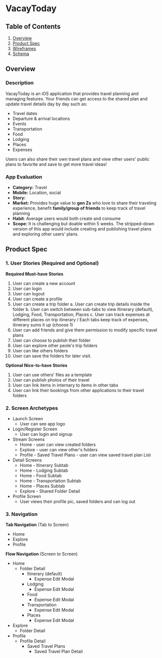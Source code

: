 # VacayToday

## Table of Contents
1. [Overview](#Overview)
1. [Product Spec](#Product-Spec)
1. [Wireframes](#Wireframes)
2. [Schema](#Schema)

## Overview
### Description
VacayToday is an iOS application that provides travel planning and managing features. Your friends can get access to the shared plan and update travel details day by day such as: 
* Travel dates
* Departure & arrival locations
* Events
* Transportation 
* Food
* Lodging
* Places
* Expenses

Users can also share their own travel plans and view other users' public plans to favorite and save to get more travel ideas! 

### App Evaluation
- **Category:** Travel
- **Mobile:** Location, social
- **Story:**
- **Market:** Provides huge value to **gen Zs** who love to share their traveling experience, benefit **family/group of friends** to keep track of travel planning
- **Habit**: Average users would both create and consume
- **Scope:** It is challenging but doable within 5 weeks. The stripped-down version of this app would include creating and publishing travel plans and exploring other users' plans.

## Product Spec

### 1. User Stories (Required and Optional)

**Required Must-have Stories**

1. User can create a new account
2. User can login 
3. User can logout
4. User can create a profile
5. User can create a trip folder 
    a. User can create trip details inside the folder
    b. User can switch between sub-tabs to view Itinerary (default), Lodging, Food, Transportation, Places
    c. User can track expenses at different places on trip itinerary / Each tabs keep track of expenses, itinerary sums it up (choose 1)
6. User can add friends and give them permission to modify specific travel plans
4. User can choose to publish their folder 
5. User can explore other peole's trip folders
6. User can like others folders
7. User can save the folders for later visit.

**Optional Nice-to-have Stories**

1. User can use others' files as a template
2. User can publish photos of their travel
3. User can link items in internary to items in other tabs
4. User can link their bookings from other applications to their travel folders

### 2. Screen Archetypes
* Launch Screen
    * User can see app logo
* Login/Register Screen
   * User can login and signup
* Stream Screens
   * Home - user can view created folders
   * Explore - user can view other's folders
   * Profile - Saved Travel Plans - user can view saved travel plan List
* Detail Screens
    * Home - Itinerary Subtab
   * Home - Lodging Subtab
   * Home - Food Subtab
   * Home - Transportation Subtab
   * Home - Places Subtab
   * Explore - Shared Folder Detail
* Profile Screen
   * User views their profile pic, saved folders and can log out

### 3. Navigation

**Tab Navigation** (Tab to Screen)

* Home
* Explore
* Profile

**Flow Navigation** (Screen to Screen)

* Home
   * Folder Detail 
       * Itinerary (default)
           * Expense Edit Modal
       * Lodging
           * Expense Edit Modal
       * Food
           * Expense Edit Modal
       * Transportation
           * Expense Edit Modal
       * Places
           * Expense Edit Modal
* Explore
   * Folder Detail
* Profile
   * Profile Detail
       * Saved Travel Plans 
           * Saved Travel Plan Detail
